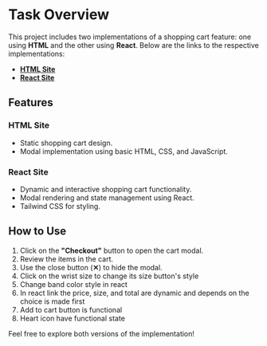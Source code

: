 # Task Overview

This project includes two implementations of a shopping cart feature: one using **HTML** and the other using **React**. Below are the links to the respective implementations:

- **[HTML Site](https://bright-gumption-dad1c8.netlify.app/)**
- **[React Site](https://lighthearted-croissant-fa4b5a.netlify.app/)**

## Features

### HTML Site
- Static shopping cart design.
- Modal implementation using basic HTML, CSS, and JavaScript.

### React Site
- Dynamic and interactive shopping cart functionality.
- Modal rendering and state management using React.
- Tailwind CSS for styling.

## How to Use

1. Click on the **"Checkout"** button to open the cart modal.
2. Review the items in the cart.
3. Use the close button (**✕**) to hide the modal.
4. Click on the wrist size to change its size button's style
5. Change band color style in react
6. In react link the price, size, and total are dynamic and depends on the choice is made first
7. Add to cart button is functional
8. Heart icon have functional state

Feel free to explore both versions of the implementation!

